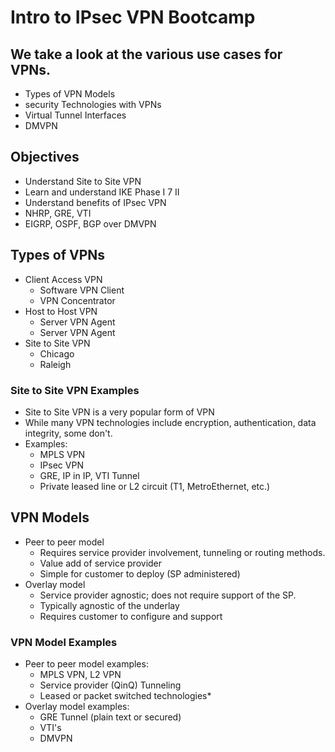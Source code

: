 # Intro to IPsec VPN Bootcamp

## We take a look at the various use cases for VPNs. 

* Types of VPN Models
* security Technologies with VPNs
* Virtual Tunnel Interfaces
* DMVPN

## Objectives
 
* Understand Site to Site VPN
* Learn and understand IKE Phase I 7 II
* Understand benefits of IPsec VPN
* NHRP, GRE, VTI
* EIGRP, OSPF, BGP over DMVPN

## Types of VPNs

* Client Access VPN
    + Software VPN Client
    + VPN Concentrator
* Host to Host VPN
    + Server VPN Agent
    + Server VPN Agent
* Site to Site VPN
    + Chicago
    + Raleigh

### Site to Site VPN Examples

* Site to Site VPN is a very popular form of VPN
* While many VPN technologies include encryption, authentication, data integrity, some don't.
* Examples:
    + MPLS VPN
    + IPsec VPN
    + GRE, IP in IP, VTI Tunnel
    + Private leased line or L2 circuit (T1, MetroEthernet, etc.)

## VPN Models
* Peer to peer model
    + Requires service provider involvement, tunneling or routing methods.
    + Value add of service provider
    + Simple for customer to deploy (SP administered)
* Overlay model
    + Service provider agnostic; does not require support of the SP.
    + Typically agnostic of the underlay
    + Requires customer to configure and support

### VPN Model Examples

* Peer to peer model examples:
    + MPLS VPN, L2 VPN
    + Service provider (QinQ) Tunneling
    + Leased or packet switched technologies\*
* Overlay model examples:
    + GRE Tunnel (plain text or secured)
    + VTI's
    + DMVPN
